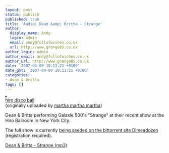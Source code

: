 ```yaml
---
layout: post
status: publish
published: true
title: 'Audio: Dean &amp; Britta - Strange'
author:
  display_name: Andy
  login: admin
  email: andy@fullofwishes.co.uk
  url: http://www.grange85.co.uk
author_login: admin
author_email: andy@fullofwishes.co.uk
author_url: http://www.grange85.co.uk
date: '2007-04-09 10:11:21 +0100'
date_gmt: '2007-04-09 10:11:21 +0100'
categories:
- dean & britta
tags: []
---
```

<div class="imagebox-right"><a href="http://www.flickr.com/photos/66185490@N00/446105297/" title="photo sharing"><img src="http://farm1.static.flickr.com/247/446105297_c949dc0c9a_m.jpg" alt="" style="border: solid 2px #000000;" /></a><br/><a href="http://www.flickr.com/photos/66185490@N00/446105297/">hiro disco ball</a><br/>(originally uploaded by <a href="http://www.flickr.com/people/66185490@N00/">martha martha martha</a>)</div>
<p>Dean & Britta performing Galaxie 500's "Strange" at their recent show at the Hiro Ballroom in New York City.</p>
<p>The full show is currently <a href="http://www.dimeadozen.org/torrents-details.php?id=141799">being seeded on the bittorrent site Dimeadozen</a> (registration required).</p>
<p><a href="http://www.box.net/shared/hq2b0hh6l2">Dean &amp; Britta - Strange (mp3)</a></p>
